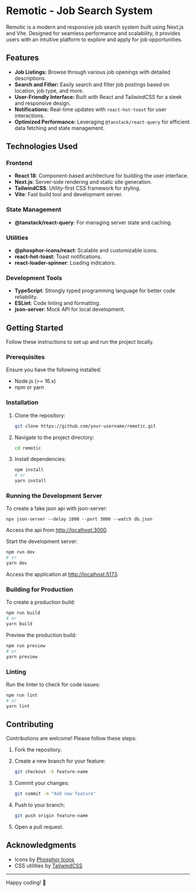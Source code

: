 # Remotic - Job Search System

Remotic is a modern and responsive job search system built using Next.js and Vite. Designed for seamless performance and scalability, it provides users with an intuitive platform to explore and apply for job opportunities.

## Features

- **Job Listings:** Browse through various job openings with detailed descriptions.
- **Search and Filter:** Easily search and filter job postings based on location, job type, and more.
- **User-Friendly Interface:** Built with React and TailwindCSS for a sleek and responsive design.
- **Notifications:** Real-time updates with `react-hot-toast` for user interactions.
- **Optimized Performance:** Leveraging `@tanstack/react-query` for efficient data fetching and state management.

## Technologies Used

### Frontend

- **React 18**: Component-based architecture for building the user interface.
- **Next.js**: Server-side rendering and static site generation.
- **TailwindCSS**: Utility-first CSS framework for styling.
- **Vite**: Fast build tool and development server.

### State Management

- **@tanstack/react-query**: For managing server state and caching.

### Utilities

- **@phosphor-icons/react**: Scalable and customizable icons.
- **react-hot-toast**: Toast notifications.
- **react-loader-spinner**: Loading indicators.

### Development Tools

- **TypeScript**: Strongly typed programming language for better code reliability.
- **ESLint**: Code linting and formatting.
- **json-server**: Mock API for local development.

## Getting Started

Follow these instructions to set up and run the project locally.

### Prerequisites

Ensure you have the following installed:

- Node.js (>= 16.x)
- npm or yarn

### Installation

1. Clone the repository:
   
   ```bash
   git clone https://github.com/your-username/remotic.git
   ```

2. Navigate to the project directory:
   
   ```bash
   cd remotic
   ```

3. Install dependencies:
   
   ```bash
   npm install
   # or
   yarn install
   ```

### Running the Development Server

To create a fake json api with json-server:

```
npx json-server --delay 1000 --port 3000 --watch db.json
```

Access the api from [http://localhost:3000](http://localhost:3000/).

Start the development server:

```bash
npm run dev
# or
yarn dev
```

Access the application at [http://localhost:5173](http://localhost:5173/).

### Building for Production

To create a production build:

```bash
npm run build
# or
yarn build
```

Preview the production build:

```bash
npm run preview
# or
yarn preview
```

### Linting

Run the linter to check for code issues:

```bash
npm run lint
# or
yarn lint
```

## Contributing

Contributions are welcome! Please follow these steps:

1. Fork the repository.

2. Create a new branch for your feature:
   
   ```bash
   git checkout -b feature-name
   ```

3. Commit your changes:
   
   ```bash
   git commit -m "Add new feature"
   ```

4. Push to your branch:
   
   ```bash
   git push origin feature-name
   ```

5. Open a pull request.

## Acknowledgments

- Icons by [Phosphor Icons](https://phosphoricons.com/)
- CSS utilities by [TailwindCSS](https://tailwindcss.com/)

---

Happy coding! 🎉
